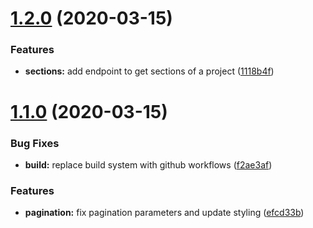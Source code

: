 # [1.2.0](https://github.com/relevantfruit/zeplin-client/compare/v1.1.0...v1.2.0) (2020-03-15)


### Features

* **sections:** add endpoint to get sections of a project ([1118b4f](https://github.com/relevantfruit/zeplin-client/commit/1118b4fb316d354e3303d8b38d3955c68f2e962e))

# [1.1.0](https://github.com/relevantfruit/zeplin-client/compare/v1.0.0...v1.1.0) (2020-03-15)


### Bug Fixes

* **build:** replace build system with github workflows ([f2ae3af](https://github.com/relevantfruit/zeplin-client/commit/f2ae3af2519c296be848876f6e84b8bef95691d7))


### Features

* **pagination:** fix pagination parameters and update styling ([efcd33b](https://github.com/relevantfruit/zeplin-client/commit/efcd33ba221f4aa1fde6c3205083fe7fed5068de))
